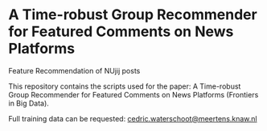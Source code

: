 # A Time-robust Group Recommender for Featured Comments on News Platforms
Feature Recommendation of NUjij posts

This repository contains the scripts used for the paper: A Time-robust Group Recommender for Featured Comments on News Platforms (Frontiers in Big Data).

Full training data can be requested: cedric.waterschoot@meertens.knaw.nl
